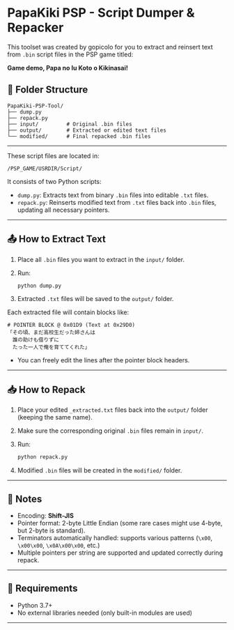 
# PapaKiki PSP - Script Dumper & Repacker

This toolset was created by gopicolo for you to extract and reinsert text from `.bin` script files in the PSP game titled:

**Game demo, Papa no Iu Koto o Kikinasai!**

## 📁 Folder Structure

```
PapaKiki-PSP-Tool/
├── dump.py
├── repack.py
├── input/         # Original .bin files
├── output/        # Extracted or edited text files
└── modified/      # Final repacked .bin files
```

---
These script files are located in:

```
/PSP_GAME/USRDIR/Script/
```

It consists of two Python scripts:

- `dump.py`: Extracts text from binary `.bin` files into editable `.txt` files.
- `repack.py`: Reinserts modified text from `.txt` files back into `.bin` files, updating all necessary pointers.

---

## 📤 How to Extract Text

1. Place all `.bin` files you want to extract in the `input/` folder.
2. Run:

   ```bash
   python dump.py
   ```

3. Extracted `.txt` files will be saved to the `output/` folder.

Each extracted file will contain blocks like:

```text
# POINTER BLOCK @ 0x01D9 (Text at 0x29D0)
「その頃、まだ高校生だった姉さんは
　誰の助けも借りずに
　たった一人で俺を育ててくれた」
```

- You can freely edit the lines after the pointer block headers.

---

## 📥 How to Repack

1. Place your edited `_extracted.txt` files back into the `output/` folder (keeping the same name).
2. Make sure the corresponding original `.bin` files remain in `input/`.
3. Run:

   ```bash
   python repack.py
   ```

4. Modified `.bin` files will be created in the `modified/` folder.

---

## 📌 Notes

- Encoding: **Shift-JIS**
- Pointer format: 2-byte Little Endian (some rare cases might use 4-byte, but 2-byte is standard).
- Terminators automatically handled: supports various patterns (`\x00`, `\x00\x00`, `\x0A\x00\x00`, etc.)
- Multiple pointers per string are supported and updated correctly during repack.

---

## 🔧 Requirements

- Python 3.7+
- No external libraries needed (only built-in modules are used)

---
